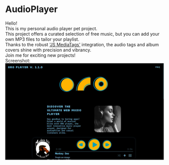 # AudioPlayer


Hello!  
This is my personal audio player pet project. <br>
This project offers a curated selection of free music, but you can add your own MP3 files to tailor your playlist. <br>
Thanks to the robust ['JS MediaTags'](https://github.com/aadsm/jsmediatags) integration, the audio tags and album covers shine with precision and vibrancy. <br>
Join me for exciting new projects!
<br>
Screenshot:  
![screenshot](https://raw.githubusercontent.com/zelenolis/AudioPlayer/main/assets/screenshot.JPG "screenshot")
